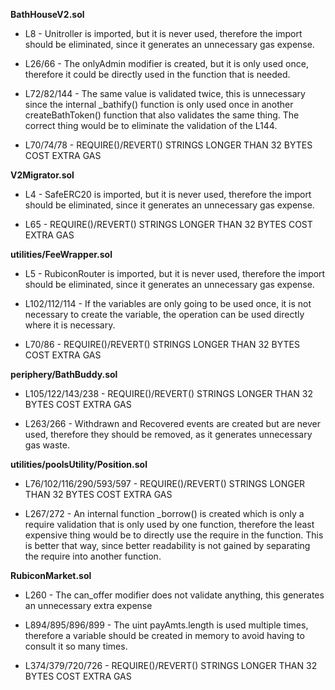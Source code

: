 **BathHouseV2.sol**
- L8 - Unitroller is imported, but it is never used, therefore the import should be eliminated, since it generates an unnecessary gas expense.

- L26/66 - The onlyAdmin modifier is created, but it is only used once, therefore it could be directly used in the function that is needed.

- L72/82/144 - The same value is validated twice, this is unnecessary since the internal _bathify() function is only used once in another createBathToken() function that also validates the same thing. The correct thing would be to eliminate the validation of the L144.

- L70/74/78 - REQUIRE()/REVERT() STRINGS LONGER THAN 32 BYTES COST EXTRA GAS


**V2Migrator.sol**
- L4 - SafeERC20 is imported, but it is never used, therefore the import should be eliminated, since it generates an unnecessary gas expense.

- L65 - REQUIRE()/REVERT() STRINGS LONGER THAN 32 BYTES COST EXTRA GAS


**utilities/FeeWrapper.sol**
- L5 - RubiconRouter is imported, but it is never used, therefore the import should be eliminated, since it generates an unnecessary gas expense.

- L102/112/114 - If the variables are only going to be used once, it is not necessary to create the variable, the operation can be used directly where it is necessary.

- L70/86 - REQUIRE()/REVERT() STRINGS LONGER THAN 32 BYTES COST EXTRA GAS


**periphery/BathBuddy.sol**
- L105/122/143/238 - REQUIRE()/REVERT() STRINGS LONGER THAN 32 BYTES COST EXTRA GAS

- L263/266 - Withdrawn and Recovered events are created but are never used, therefore they should be removed, as it generates unnecessary gas waste.


**utilities/poolsUtility/Position.sol**
- L76/102/116/290/593/597 - REQUIRE()/REVERT() STRINGS LONGER THAN 32 BYTES COST EXTRA GAS

- L267/272 - An internal function _borrow() is created which is only a require validation that is only used by one function, therefore the least expensive thing would be to directly use the require in the function. This is better that way, since better readability is not gained by separating the require into another function.


**RubiconMarket.sol**
- L260 - The can_offer modifier does not validate anything, this generates an unnecessary extra expense

- L894/895/896/899 - The uint payAmts.length is used multiple times, therefore a variable should be created in memory to avoid having to consult it so many times.

- L374/379/720/726 - REQUIRE()/REVERT() STRINGS LONGER THAN 32 BYTES COST EXTRA GAS

